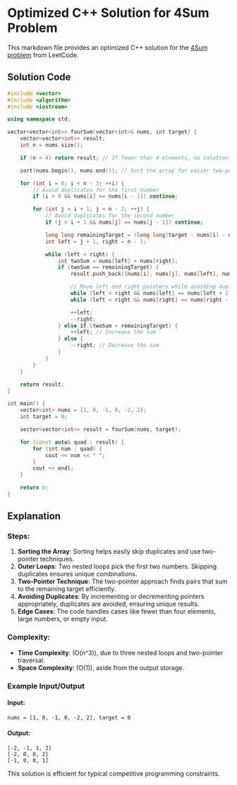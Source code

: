 
# Optimized C++ Solution for 4Sum Problem

This markdown file provides an optimized C++ solution for the [4Sum problem](https://leetcode.com/problems/4sum/description/) from LeetCode.

## Solution Code
```cpp
#include <vector>
#include <algorithm>
#include <iostream>

using namespace std;

vector<vector<int>> fourSum(vector<int>& nums, int target) {
    vector<vector<int>> result;
    int n = nums.size();

    if (n < 4) return result; // If fewer than 4 elements, no solution is possible.

    sort(nums.begin(), nums.end()); // Sort the array for easier two-pointer traversal.

    for (int i = 0; i < n - 3; ++i) {
        // Avoid duplicates for the first number
        if (i > 0 && nums[i] == nums[i - 1]) continue;

        for (int j = i + 1; j < n - 2; ++j) {
            // Avoid duplicates for the second number
            if (j > i + 1 && nums[j] == nums[j - 1]) continue;

            long long remainingTarget = (long long)target - nums[i] - nums[j];
            int left = j + 1, right = n - 1;

            while (left < right) {
                int twoSum = nums[left] + nums[right];
                if (twoSum == remainingTarget) {
                    result.push_back({nums[i], nums[j], nums[left], nums[right]});

                    // Move left and right pointers while avoiding duplicates
                    while (left < right && nums[left] == nums[left + 1]) ++left;
                    while (left < right && nums[right] == nums[right - 1]) --right;

                    ++left;
                    --right;
                } else if (twoSum < remainingTarget) {
                    ++left; // Increase the sum
                } else {
                    --right; // Decrease the sum
                }
            }
        }
    }

    return result;
}

int main() {
    vector<int> nums = {1, 0, -1, 0, -2, 2};
    int target = 0;

    vector<vector<int>> result = fourSum(nums, target);

    for (const auto& quad : result) {
        for (int num : quad) {
            cout << num << " ";
        }
        cout << endl;
    }

    return 0;
}
```

## Explanation

### Steps:
1. **Sorting the Array**: Sorting helps easily skip duplicates and use two-pointer techniques.
2. **Outer Loops**: Two nested loops pick the first two numbers. Skipping duplicates ensures unique combinations.
3. **Two-Pointer Technique**: The two-pointer approach finds pairs that sum to the remaining target efficiently.
4. **Avoiding Duplicates**: By incrementing or decrementing pointers appropriately, duplicates are avoided, ensuring unique results.
5. **Edge Cases**: The code handles cases like fewer than four elements, large numbers, or empty input.

### Complexity:
- **Time Complexity**: \(O(n^3)\), due to three nested loops and two-pointer traversal.
- **Space Complexity**: \(O(1)\), aside from the output storage.

### Example Input/Output
#### Input:
```text
nums = [1, 0, -1, 0, -2, 2], target = 0
```
#### Output:
```text
[-2, -1, 1, 2]
[-2, 0, 0, 2]
[-1, 0, 0, 1]
```

This solution is efficient for typical competitive programming constraints.
